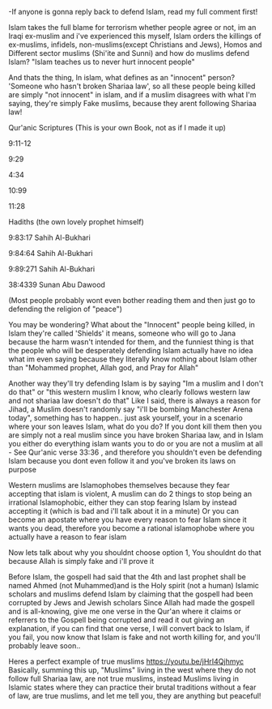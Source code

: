 -If anyone is gonna reply back to defend Islam, read my full comment first!

Islam takes the full blame for terrorism whether people agree or not, im an Iraqi ex-muslim and i've experienced this myself, Islam orders the killings of ex-muslims, infidels, non-muslims(except Christians and Jews), Homos and Different sector muslims (Shi'ite and Sunni) and how do muslims defend Islam? "Islam teaches us to never hurt innocent people"

And thats the thing, In islam, what defines as an "innocent" person? 'Someone who hasn't broken Shariaa law', so all these people being killed are simply "not innocent" in islam, and if a muslim disagrees with what I'm saying, they're simply Fake muslims, because they arent following Shariaa law!

Qur'anic Scriptures (This is your own Book, not as if I made it up)

9:11-12

9:29

4:34

10:99

11:28

Hadiths (the own lovely prophet himself)

9:83:17 Sahih Al-Bukhari

9:84:64 Sahih Al-Bukhari

9:89:271 Sahih Al-Bukhari

38:4339 Sunan Abu Dawood

(Most people probably wont even bother reading them and then just go to defending the religion of "peace")

You may be wondering? What about the "Innocent" people being killed, in Islam they're called 'Shields' it means, someone who will go to Jana because the harm wasn't intended for them, and the funniest thing is that the people who will be desperately defending Islam actually have no idea what im even saying because they literally know nothing about Islam other than "Mohammed prophet, Allah god, and Pray for Allah"

Another way they'll try defending Islam is by saying "Im a muslim and I don't do that" or "this western muslim I know, who clearly follows western law and not shariaa law doesn't do that"
Like I said, there is always a reason for Jihad, a Muslim doesn't randomly say "i'll be bombing Manchester Arena today", something has to happen.. just ask yourself, your in a scenario where your son leaves Islam, what do you do? If you dont kill them then you are simply not a real muslim since you have broken Shariaa law, and in Islam you either do everything islam wants you to do or you are not a muslim at all - See Qur'anic verse 33:36 , and therefore you shouldn't even be defending Islam because you dont even follow it and you've broken its laws on purpose

Western muslims are Islamophobes themselves because they fear accepting that islam is violent,
A muslim can do 2 things to stop being an irrational Islamophobic, either they can stop fearing Islam by instead accepting it (which is bad and i'll talk about it in a minute)
Or you can become an apostate where you have every reason to fear Islam since it wants you dead, therefore you become a rational islamophobe where you actually have a reason to fear islam

Now lets talk about why you shouldnt choose option 1,
You shouldnt do that because Allah is simply fake and i'll prove it

Before Islam, the gospell had said that the 4th and last prophet shall be named Ahmed (not Muhammed)and is the Holy spirit (not a human)
Islamic scholars and muslims defend Islam by claiming that the gospell had been corrupted by Jews and Jewish scholars
Since Allah had made the gospell and is all-knowing, give me one verse in the Qur'an where it claims or referrers to the Gospell being corrupted and read it out giving an explanation, if you can find that one verse, I will convert back to Islam, if you fail, you now know that Islam is fake and not worth killing for, and you'll probably leave soon..

Heres a perfect example of true muslims https://youtu.be/jHrI4Qjhmyc
Basically, summing this up, "Muslims" living in the west where they do not follow full Shariaa law, are not true muslims, instead Muslims living in Islamic states where they can practice their brutal traditions without a fear of law, are true muslims, and let me tell you, they are anything but peaceful!
